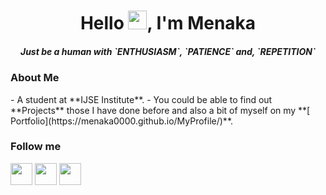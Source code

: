 <h1 align="center">Hello <img src="https://raw.githubusercontent.com/MartinHeinz/MartinHeinz/master/wave.gif" width="30px">, I'm Menaka</h1>
<h5 align="center">Just be a human with `ENTHUSIASM`, `PATIENCE` and, `REPETITION`</h5>


<h3 align="left">About Me</h5>
-  A student at **IJSE Institute**.
-  You could be able to find out **Projects** those I have done before and also a bit of myself on my  **[ Portfolio](https://menaka0000.github.io/MyProfile/)**.

<h3 align="left">Follow me</h5>
<p align="left">
<a href = "https://www.linkedin.com/in/subham-raoniar/"><img style="width: 35px" src="https://img.icons8.com/fluent/48/000000/linkedin.png"/></a>
<a href = "https://twitter.com/subhamraoniar"><img style="width: 35px" src="https://img.icons8.com/fluent/48/000000/twitter.png"/></a>
<a href = "https://www.instagram.com/subhamraoniar/"><img style="width: 35px" src="https://img.icons8.com/fluent/48/000000/instagram-new.png"/></a>
</p>

